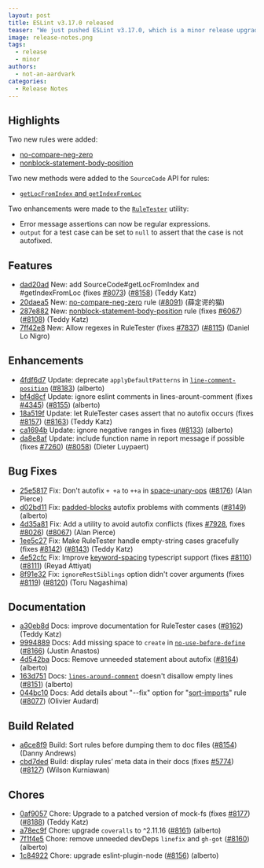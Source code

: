 ```yaml
---
layout: post
title: ESLint v3.17.0 released
teaser: "We just pushed ESLint v3.17.0, which is a minor release upgrade of ESLint. This release adds a new feature and fixes several bugs found in the previous release."
image: release-notes.png
tags:
  - release
  - minor
authors:
  - not-an-aardvark
categories:
  - Release Notes
---
```


## Highlights

Two new rules were added:

* [no-compare-neg-zero](/docs/rules/no-compare-neg-zero)
* [nonblock-statement-body-position](/docs/rules/nonblock-statement-body-position)

Two new methods were added to the `SourceCode` API for rules:

* [`getLocFromIndex` and `getIndexFromLoc`](/docs/developer-guide/working-with-rules#contextgetsourcecode)

Two enhancements were made to the [`RuleTester`](/docs/developer-guide/working-with-plugins#testing) utility:

* Error message assertions can now be regular expressions.
* `output` for a test case can be set to `null` to assert that the case is not autofixed.

## Features

* [dad20ad](https://github.com/eslint/eslint/commit/dad20ad) New: add SourceCode#getLocFromIndex and #getIndexFromLoc (fixes [#8073](https://github.com/eslint/eslint/issues/8073)) ([#8158](https://github.com/eslint/eslint/issues/8158)) (Teddy Katz)
* [20daea5](https://github.com/eslint/eslint/commit/20daea5) New: [no-compare-neg-zero](/docs/rules/no-compare-neg-zero) rule ([#8091](https://github.com/eslint/eslint/issues/8091)) (薛定谔的猫)
* [287e882](https://github.com/eslint/eslint/commit/287e882) New: [nonblock-statement-body-position](/docs/rules/nonblock-statement-body-position) rule (fixes [#6067](https://github.com/eslint/eslint/issues/6067)) ([#8108](https://github.com/eslint/eslint/issues/8108)) (Teddy Katz)
* [7ff42e8](https://github.com/eslint/eslint/commit/7ff42e8) New: Allow regexes in RuleTester (fixes [#7837](https://github.com/eslint/eslint/issues/7837)) ([#8115](https://github.com/eslint/eslint/issues/8115)) (Daniel Lo Nigro)

## Enhancements

* [4fdf6d7](https://github.com/eslint/eslint/commit/4fdf6d7) Update: deprecate `applyDefaultPatterns` in [`line-comment-position`](/docs/rules/line-comment-position) ([#8183](https://github.com/eslint/eslint/issues/8183)) (alberto)
* [bf4d8cf](https://github.com/eslint/eslint/commit/bf4d8cf) Update: ignore eslint comments in lines-arount-comment (fixes [#4345](https://github.com/eslint/eslint/issues/4345)) ([#8155](https://github.com/eslint/eslint/issues/8155)) (alberto)
* [18a519f](https://github.com/eslint/eslint/commit/18a519f) Update: let RuleTester cases assert that no autofix occurs (fixes [#8157](https://github.com/eslint/eslint/issues/8157)) ([#8163](https://github.com/eslint/eslint/issues/8163)) (Teddy Katz)
* [ca1694b](https://github.com/eslint/eslint/commit/ca1694b) Update: ignore negative ranges in fixes ([#8133](https://github.com/eslint/eslint/issues/8133)) (alberto)
* [da8e8af](https://github.com/eslint/eslint/commit/da8e8af) Update: include function name in report message if possible (fixes [#7260](https://github.com/eslint/eslint/issues/7260)) ([#8058](https://github.com/eslint/eslint/issues/8058)) (Dieter Luypaert)

## Bug Fixes

* [25e5817](https://github.com/eslint/eslint/commit/25e5817) Fix: Don't autofix `+ +a` to `++a` in [space-unary-ops](/docs/rules/space-unary-ops) ([#8176](https://github.com/eslint/eslint/issues/8176)) (Alan Pierce)
* [d02bd11](https://github.com/eslint/eslint/commit/d02bd11) Fix: [padded-blocks](/docs/rules/padded-blocks) autofix problems with comments ([#8149](https://github.com/eslint/eslint/issues/8149)) (alberto)
* [4d35a81](https://github.com/eslint/eslint/commit/4d35a81) Fix: Add a utility to avoid autofix conflicts (fixes [#7928](https://github.com/eslint/eslint/issues/7928), fixes [#8026](https://github.com/eslint/eslint/issues/8026)) ([#8067](https://github.com/eslint/eslint/issues/8067)) (Alan Pierce)
* [1ee5c27](https://github.com/eslint/eslint/commit/1ee5c27) Fix: Make RuleTester handle empty-string cases gracefully (fixes [#8142](https://github.com/eslint/eslint/issues/8142)) ([#8143](https://github.com/eslint/eslint/issues/8143)) (Teddy Katz)
* [4e52cfc](https://github.com/eslint/eslint/commit/4e52cfc) Fix: Improve [keyword-spacing](/docs/rules/keyword-spacing) typescript support (fixes [#8110](https://github.com/eslint/eslint/issues/8110)) ([#8111](https://github.com/eslint/eslint/issues/8111)) (Reyad Attiyat)
* [8f91e32](https://github.com/eslint/eslint/commit/8f91e32) Fix: `ignoreRestSiblings` option didn't cover arguments (fixes [#8119](https://github.com/eslint/eslint/issues/8119)) ([#8120](https://github.com/eslint/eslint/issues/8120)) (Toru Nagashima)

## Documentation

* [a30eb8d](https://github.com/eslint/eslint/commit/a30eb8d) Docs: improve documentation for RuleTester cases ([#8162](https://github.com/eslint/eslint/issues/8162)) (Teddy Katz)
* [9994889](https://github.com/eslint/eslint/commit/9994889) Docs: Add missing space to `create` in [`no-use-before-define`](/docs/rules/no-use-before-define) ([#8166](https://github.com/eslint/eslint/issues/8166)) (Justin Anastos)
* [4d542ba](https://github.com/eslint/eslint/commit/4d542ba) Docs: Remove unneeded statement about autofix ([#8164](https://github.com/eslint/eslint/issues/8164)) (alberto)
* [163d751](https://github.com/eslint/eslint/commit/163d751) Docs: [`lines-around-comment`](/docs/rules/lines-around-comment) doesn't disallow empty lines ([#8151](https://github.com/eslint/eslint/issues/8151)) (alberto)
* [044bc10](https://github.com/eslint/eslint/commit/044bc10) Docs: Add details about "--fix" option for "[sort-imports](/docs/rules/sort-imports)" rule ([#8077](https://github.com/eslint/eslint/issues/8077)) (Olivier Audard)

## Build Related

* [a6ce8f9](https://github.com/eslint/eslint/commit/a6ce8f9) Build: Sort rules before dumping them to doc files ([#8154](https://github.com/eslint/eslint/issues/8154)) (Danny Andrews)
* [cbd7ded](https://github.com/eslint/eslint/commit/cbd7ded) Build: display rules’ meta data in their docs (fixes [#5774](https://github.com/eslint/eslint/issues/5774)) ([#8127](https://github.com/eslint/eslint/issues/8127)) (Wilson Kurniawan)

## Chores

* [0af9057](https://github.com/eslint/eslint/commit/0af9057) Chore: Upgrade to a patched version of mock-fs (fixes [#8177](https://github.com/eslint/eslint/issues/8177)) ([#8188](https://github.com/eslint/eslint/issues/8188)) (Teddy Katz)
* [a78ec9f](https://github.com/eslint/eslint/commit/a78ec9f) Chore: upgrade `coveralls` to ^2.11.16 ([#8161](https://github.com/eslint/eslint/issues/8161)) (alberto)
* [7f1f4e5](https://github.com/eslint/eslint/commit/7f1f4e5) Chore: remove unneeded devDeps `linefix` and `gh-got` ([#8160](https://github.com/eslint/eslint/issues/8160)) (alberto)
* [1c84922](https://github.com/eslint/eslint/commit/1c84922) Chore: upgrade eslint-plugin-node ([#8156](https://github.com/eslint/eslint/issues/8156)) (alberto)
